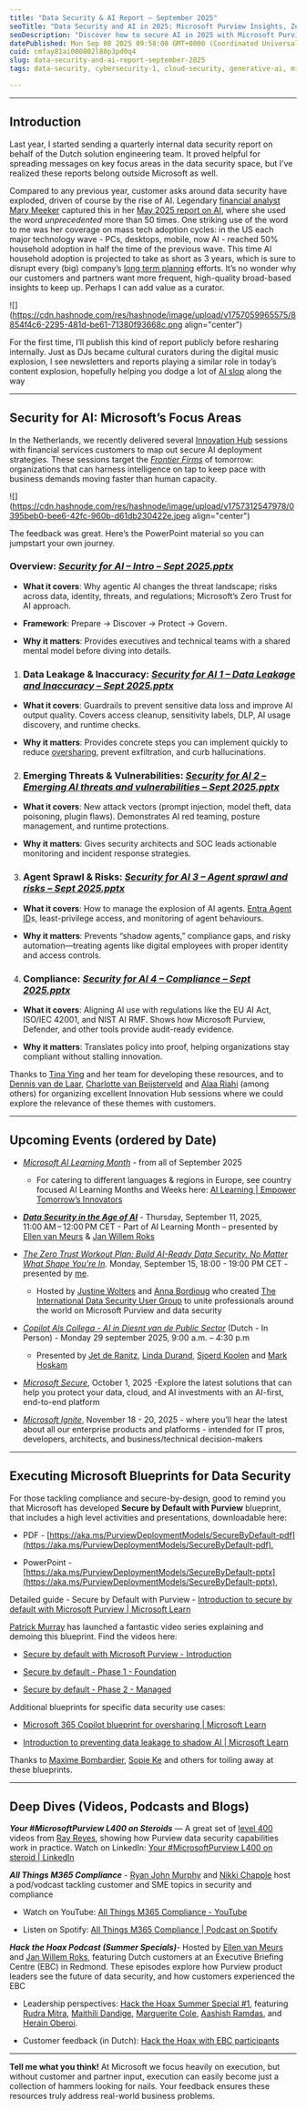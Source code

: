 ```yaml
---
title: "Data Security & AI Report – September 2025"
seoTitle: "Data Security and AI in 2025: Microsoft Purview Insights, Zero Trust"
seoDescription: "Discover how to secure AI in 2025 with Microsoft Purview: data security guardrails, compliance strategies, and Zero Trust insights for enterprises"
datePublished: Mon Sep 08 2025 09:58:08 GMT+0000 (Coordinated Universal Time)
cuid: cmfay81ai000802l80p3pd0q4
slug: data-security-and-ai-report-september-2025
tags: data-security, cybersecurity-1, cloud-security, generative-ai, microsoft-365, ai-security, microsoft-purview, eu-ai-act, enterprise-ai-adoption

---
```


---

## Introduction

Last year, I started sending a quarterly internal data security report on behalf of the Dutch solution engineering team. It proved helpful for spreading messages on key focus areas in the data security space, but I’ve realized these reports belong outside Microsoft as well.

Compared to any previous year, customer asks around data security have exploded, driven of course by the rise of AI. Legendary [financial analyst Mary Meeker](https://www.deeplearning.ai/the-batch/venture-capitalist-mary-meeker-revives-her-trend-reports-with-a-deep-dive-into-the-ai-boom/) captured this in her [May 2025 report on AI](https://www.bondcap.com/report/pdf/Trends_Artificial_Intelligence.pdf), where she used the word *unprecedented* more than 50 times. One striking use of the word to me was her coverage on mass tech adoption cycles: in the US each major technology wave - PCs, desktops, mobile, now AI - reached 50% household adoption in half the time of the previous wave. This time AI household adoption is projected to take as short as 3 years, which is sure to disrupt every (big) company’s [long term planning](https://www.mckinsey.com/capabilities/strategy-and-corporate-finance/our-insights/enduring-ideas-the-three-horizons-of-growth?) efforts. It’s no wonder why our customers and partners want more frequent, high-quality broad-based insights to keep up. Perhaps I can add value as a curator.

![](https://cdn.hashnode.com/res/hashnode/image/upload/v1757059965575/8854f4c6-2295-481d-be61-71380f93668c.png align="center")

For the first time, I’ll publish this kind of report publicly before resharing internally. Just as DJs became cultural curators during the digital music explosion, I see newsletters and reports playing a similar role in today’s content explosion, hopefully helping you dodge a lot of [AI slop](https://en.wikipedia.org/wiki/AI_slop) along the way

---

## Security for AI: Microsoft’s Focus Areas

In the Netherlands, we recently delivered several [Innovation Hub](https://www.microsoft.com/en-us/hub) sessions with financial services customers to map out secure AI deployment strategies. These sessions target the [*Frontier Firms*](https://www.microsoft.com/en-us/worklab/work-trend-index/2025-the-year-the-frontier-firm-is-born) of tomorrow: organizations that can harness intelligence on tap to keep pace with business demands moving faster than human capacity.

![](https://cdn.hashnode.com/res/hashnode/image/upload/v1757312547978/0395beb0-bee6-42fc-960b-d61db230422e.jpeg align="center")

The feedback was great. Here’s the PowerPoint material so you can jumpstart your own journey.

### Overview: [*Security for AI – Intro – Sept 2025.pptx*](https://livesend.microsoft.com/i/uwLJ79rAy78nna5Hl04H0Q2gQImGllYr9nDweI9sUrsQaGmlyQv4IZxpVnXhRkqGr0g4qyqgkWPtiK52V___lg1UAJ1i142dOlWz4LN8tvDbZVtGLEoutvYRl5lkW11AY7)

* **What it covers**: Why agentic AI changes the threat landscape; risks across data, identity, threats, and regulations; Microsoft’s Zero Trust for AI approach.
    
* **Framework**: Prepare → Discover → Protect → Govern.
    
* **Why it matters**: Provides executives and technical teams with a shared mental model before diving into details.
    

1. ### Data Leakage & Inaccuracy: [*Security for AI 1 – Data Leakage and Inaccuracy – Sept 2025.pptx*](https://livesend.microsoft.com/i/uwLJ79rAy78nna5Hl04H0Q2gQImGllYr9nDweI9sUrvuVSmFVPvcePsSpDLn7wOMu1nTx3EEzE5JUKOiEdYWmMRNn8p2Z2Hl6jO7RhABp2rfGLEaFDploRrcYT4QAjzo)
    

* **What it covers**: Guardrails to prevent sensitive data loss and improve AI output quality. Covers access cleanup, sensitivity labels, DLP, AI usage discovery, and runtime checks.
    
* **Why it matters**: Provides concrete steps you can implement quickly to reduce [oversharing](https://techcommunity.microsoft.com/blog/microsoft365copilotblog/mitigate-oversharing-to-govern-microsoft-365-copilot-and-agents/4448744), prevent exfiltration, and curb hallucinations.
    

2. ### Emerging Threats & Vulnerabilities: [*Security for AI 2 – Emerging AI threats and vulnerabilities – Sept 2025.pptx*](https://livesend.microsoft.com/i/uwLJ79rAy78nna5Hl04H0Q2gQImGllYr9nDweI9sUruMhOSbMoOecZ8___w4bCrjIAQnPLUSSIGNgT8SZABwcnT40fMTTkPLUSSIGNTD7W4DdnQseV6xsCZQUlqdhqo26___ZLZVtWLiS47n18)
    

* **What it covers**: New attack vectors (prompt injection, model theft, data poisoning, plugin flaws). Demonstrates AI red teaming, posture management, and runtime protections.
    
* **Why it matters**: Gives security architects and SOC leads actionable monitoring and incident response strategies.
    

3. ### Agent Sprawl & Risks: [*Security for AI 3 – Agent sprawl and risks – Sept 2025.pptx*](https://livesend.microsoft.com/i/uwLJ79rAy78nna5Hl04H0Q2gQImGllYr9nDweI9sUrvBbAqF4v9XTkB96tty7KJuTU85hQQI74CPLUSSIGNeXlOtkRfmzAbzT6JYiHgbbBB4lttH3inUkpsTFSvDzWKJf2___qS9N)
    

* **What it covers**: How to manage the explosion of AI agents. [Entra Agent ID](https://techcommunity.microsoft.com/blog/microsoft-entra-blog/announcing-microsoft-entra-agent-id-secure-and-manage-your-ai-agents/3827392)s, least-privilege access, and monitoring of agent behaviours.
    
* **Why it matters**: Prevents “shadow agents,” compliance gaps, and risky automation—treating agents like digital employees with proper identity and access controls.
    

4. ### Compliance: [*Security for AI 4 – Compliance – Sept 2025.pptx*](https://livesend.microsoft.com/i/uwLJ79rAy78nna5Hl04H0Q2gQImGllYr9nDweI9sUrs1ycrW6FhM7Z6bjZJC9GQVKPLUSSIGNwmFk6EgqnRYGPLUSSIGNbCvYuxTlfobfr5YXX1tTzfXnCaCLfSEPQICilSxJwOeXav90d)
    

* **What it covers**: Aligning AI use with regulations like the EU AI Act, ISO/IEC 42001, and NIST AI RMF. Shows how Microsoft Purview, Defender, and other tools provide audit-ready evidence.
    
* **Why it matters**: Translates policy into proof, helping organizations stay compliant without stalling innovation.
    

Thanks to [Tina Ying](https://www.linkedin.com/in/tinaying/) and her team for developing these resources, and to [Dennis van de Laar](https://www.linkedin.com/in/dennis-van-de-laar-0374b4/), [Charlotte van Beijsterveld](https://www.linkedin.com/in/charlotte-van-beijsterveld/) and [Alaa Riahi](https://www.linkedin.com/in/alaa-riahi-b7ab04b8/) (among others) for organizing excellent Innovation Hub sessions where we could explore the relevance of these themes with customers.

---

## Upcoming Events (ordered by Date)

* [*Microsoft AI Learning Month*](https://pulse.microsoft.com/nl-nl/microsoft-ai-learning-month-nl/) - from all of September 2025
    
    * For catering to different languages & regions in Europe, see country focused AI Learning Months and Weeks here: [AI Learning | Empower Tomorrow’s Innovators](https://www.microsoft.com/en/emea/empower-tomorrows-innovators/)
        
* [***Data Security in the Age of AI***](https://www.microsoft.com/en/emea/empower-tomorrows-innovators/) - Thursday, September 11, 2025, 11:00 AM – 12:00 PM CET - Part of AI Learning Month – presented by [Ellen van Meurs](https://www.linkedin.com/in/ellenvanmeurs) & [Jan Willem Roks](https://www.linkedin.com/in/janwillemroks/)
    
* [*The Zero Trust Workout Plan: Build AI-Ready Data Security. No Matter What Shape You're In*](https://luma.com/tvtyd7xq)*.* Monday, September 15, 18:00 - 19:00 PM CET - presented by [me](https://www.linkedin.com/feed/).
    
    * Hosted by [Justine Wolters](https://www.linkedin.com/in/justinewolters/) and [Anna Bordioug](https://www.linkedin.com/in/anna-bordioug/) who created [The International Data Security User Group](https://www.linkedin.com/company/international-data-security-user-group/) to unite professionals around the world on Microsoft Purview and data security
        
* [*Copilot Als Collega - AI in Diesnt van de Public Sector*](https://msevents.microsoft.com/event?id=4063080150) (Dutch - In Person) - Monday 29 september 2025, 9:00 a.m. – 4:30 p.m
    
    * Presented by [Jet de Ranitz](https://www.linkedin.com/in/deranitz/), [Linda Durand](https://www.linkedin.com/in/linda-durand-74441657/), [Sjoerd Koolen](https://www.linkedin.com/in/sjoerd-koolen/) and [Mark Hoskam](https://www.linkedin.com/in/markhoskam/)
        
* [*Microsoft Secure*](https://register.secure.microsoft.com/?ocid=cmmey40jaz9), October 1, 2025 -Explore the latest solutions that can help you protect your data, cloud, and AI investments with an AI-first, end-to-end platform
    
* [*Microsoft Ignite*](https://register.secure.microsoft.com/?ocid=cmmey40jaz9), November 18 - 20, 2025 - where you’ll hear the latest about all our enterprise products and platforms - intended for IT pros, developers, architects, and business/technical decision-makers
    

---

## Executing Microsoft Blueprints for Data Security

For those tackling compliance and secure-by-design, good to remind you that Microsoft has developed **Secure by Default with Purview** blueprint, that includes a high level activities and presentations, downloadable here:

* PDF - [https://aka.ms/PurviewDeploymentModels/SecureByDefault-pdf](https://aka.ms/PurviewDeploymentModels/SecureByDefault-pdf),
    
* PowerPoint - [https://aka.ms/PurviewDeploymentModels/SecureByDefault-pptx](https://aka.ms/PurviewDeploymentModels/SecureByDefault-pptx),
    

Detailed guide - Secure by Default with Purview - [Introduction to secure by default with Microsoft Purview | Microsoft Learn](https://learn.microsoft.com/en-us/purview/deploymentmodels/depmod-securebydefault-intro)

[Patrick Murray](https://www.linkedin.com/in/patrick-murray-30ab1621/) has launched a fantastic video series explaining and demoing this blueprint. Find the videos here:

* [Secure by default with Microsoft Purview - Introduction](https://m365accelerator.microsoft.com/videos/secure-by-default-with-microsoft-purview-introduction)
    
* [Secure by default - Phase 1 - Foundation](https://m365accelerator.microsoft.com/videos/secure-by-default-phase-one-foundation)
    
* [Secure by default - Phase 2 - Managed](https://m365accelerator.microsoft.com/videos/secure-by-default-phase-two-managed)
    

Additional blueprints for specific data security use cases:

* [Microsoft 365 Copilot blueprint for oversharing | Microsoft Learn](https://learn.microsoft.com/en-us/copilot/microsoft-365/microsoft-365-copilot-blueprint-oversharing)
    
* [Introduction to preventing data leakage to shadow AI | Microsoft Learn](https://learn.microsoft.com/en-gb/purview/deploymentmodels/depmod-data-leak-shadow-ai-intro)
    

Thanks to [Maxime Bombardier](https://www.linkedin.com/in/maximebombardier/), [Sopie Ke](https://www.linkedin.com/in/sophieke/) and others for toiling away at these blueprints.

---

## Deep Dives (Videos, Podcasts and Blogs)

***Your #MicrosoftPurview L400 on Steroids*** — A great set of [level 400](https://akfash.wordpress.com/2010/10/31/microsoft-standard-level-definitions/) videos from [Ray Reyes](https://www.linkedin.com/in/ray-reyes-598062125/), showing how Purview data security capabilities work in practice. Watch on LinkedIn: [Your #Microsoft](https://www.linkedin.com)[Purview L400 on steroid | LinkedIn](https://www.linkedin.com/pulse/your-microsoftpurview-l400-steroid-ray-reyes-khjkc/)

***All Things M365 Compliance*** - [Ryan John Murphy](https://www.linkedin.com/in/ryanjmurphym365consultant/) and [Nikki Chapple](https://www.linkedin.com/in/nikkichapple/) host a pod/vodcast tackling customer and SME topics in security and compliance

* Watch on YouTube: [All Things M365 Compliance - YouTube](https://www.youtube.com/@allthingsm365compliance/videos)
    
* Listen on Spotify: [All Things M365 Compliance | Podcast on Spotify](https://open.spotify.com/show/17ylUnAOJ2INes5PNVQsmS?si=09842edcfc86499d&nd=1&dlsi=fa38185b763244b3)
    

***Hack the Hoax Podcast (Summer Specials)***\- Hosted by [Ellen van Meurs](https://www.linkedin.com/in/ellenvanmeurs) and [Jan Willem Roks](https://www.linkedin.com/in/janwillemroks/), featuring Dutch customers at an Executive Briefing Centre (EBC) in Redmond. These episodes explore how Purview product leaders see the future of data security, and how customers experienced the EBC

* Leadership perspectives: [Hack the Hoax Summer Special #1](https://open.spotify.com/episode/4ot4Y9swdApnLtgG92a5S6?si=43c8728ad48a412f), featuring [Rudra Mitra](https://www.linkedin.com/in/rudramitra/), [Maithili Dandige](https://www.linkedin.com/in/maithilidandige/), [Marguerite Cole](https://www.linkedin.com/in/margueritecole/), [Aashish Ramdas](https://www.linkedin.com/in/aashishramdas/), and [Herain Oberoi](https://www.linkedin.com/in/herain/).
    
* Customer feedback (in Dutch): [Hack the Hoax with EBC participants](https://open.spotify.com/episode/1O9eHXLOLu7Inl0PHUyeJm?si=24b1a4ac700c4ad4)
    

---

**Tell me what you think!** At Microsoft we focus heavily on execution, but without customer and partner input, execution can easily become just a collection of hammers looking for nails. Your feedback ensures these resources truly address real-world business problems.
